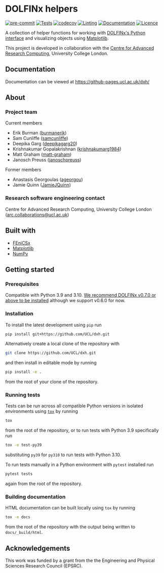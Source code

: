 # DOLFINx helpers

[![pre-commit](https://img.shields.io/badge/pre--commit-enabled-brightgreen?logo=pre-commit&logoColor=white)](https://github.com/pre-commit/pre-commit)
[![Tests](https://github.com/UCL/dxh/actions/workflows/tests.yml/badge.svg)](https://github.com/UCL/dxh/actions/workflows/tests.yml)
[![codecov](https://codecov.io/gh/UCL/dxh/graph/badge.svg?token=z0y0mDsvIx)](https://codecov.io/gh/UCL/dxh)
[![Linting](https://github.com/UCL/dxh/actions/workflows/linting.yml/badge.svg)](https://github.com/UCL/dxh/actions/workflows/linting.yml)
[![Documentation](https://github.com/UCL/dxh/actions/workflows/docs.yml/badge.svg)](https://github-pages.ucl.ac.uk/dxh/)
[![Licence][licence-badge]](./LICENCE.md)

<!--
[![PyPI version][pypi-version]][pypi-link]
[![Conda-Forge][conda-badge]][conda-link]
[![PyPI platforms][pypi-platforms]][pypi-link]
-->

<!-- prettier-ignore-start -->
[conda-badge]:              https://img.shields.io/conda/vn/conda-forge/dxh
[conda-link]:               https://github.com/conda-forge/dxh-feedstock
[pypi-link]:                https://pypi.org/project/dxh/
[pypi-platforms]:           https://img.shields.io/pypi/pyversions/dxh
[pypi-version]:             https://img.shields.io/pypi/v/dxh
[licence-badge]:             https://img.shields.io/badge/License-MIT-yellow.svg
<!-- prettier-ignore-end -->

A collection of helper functions for working with [DOLFINx's Python interface](https://docs.fenicsproject.org/dolfinx/main/python/)
and visualizing objects using [Matplotlib](https://matplotlib.org/).

This project is developed in collaboration with the [Centre for Advanced Research Computing](https://ucl.ac.uk/arc), University College London.

## Documentation

Documentation can be viewed at https://github-pages.ucl.ac.uk/dxh/

## About

### Project team

Current members

- Erik Burman ([burmanerik](https://github.com/burmanerik))
- Sam Cunliffe ([samcunliffe](https://github.com/samcunliffe))
- Deepika Garg ([deepikagarg20](https://github.com/deepikagarg20))
- Krishnakumar Gopalakrishnan ([krishnakumarg1984](https://github.com/krishnakumarg1984))
- Matt Graham ([matt-graham](https://github.com/matt-graham))
- Janosch Preuss ([janoschpreuss](https://github.com/janoschpreuss))

Former members

- Anastasis Georgoulas ([ageorgou](https://github.com/ageorgou))
- Jamie Quinn ([JamieJQuinn](https://github.com/JamieJQuinn))

### Research software engineering contact

Centre for Advanced Research Computing, University College London
([arc.collaborations@ucl.ac.uk](mailto:arc.collaborations@ucl.ac.uk))

## Built with

- [FEniCSx](https://fenicsproject.org/)
- [Matplotlib](https://matplotlib.org/)
- [NumPy](https://numpy.org/)

## Getting started

### Prerequisites

Compatible with Python 3.9 and 3.10.
[We recommend DOLFINx v0.7.0 or above to be installed](https://github.com/FEniCS/dolfinx#installation) although we support v0.6.0 for now.

### Installation

To install the latest development using `pip` run

```sh
pip install git+https://github.com/UCL/dxh.git
```

Alternatively create a local clone of the repository with

```sh
git clone https://github.com/UCL/dxh.git
```

and then install in editable mode by running

```sh
pip install -e .
```

from the root of your clone of the repository.

### Running tests

Tests can be run across all compatible Python versions in isolated environments using
[`tox`](https://tox.wiki/en/latest/) by running

```sh
tox
```

from the root of the repository, or to run tests with Python 3.9 specifically run

```sh
tox -e test-py39
```

substituting `py39` for `py310` to run tests with Python 3.10.

To run tests manually in a Python environment with `pytest` installed run

```sh
pytest tests
```

again from the root of the repository.

### Building documentation

HTML documentation can be built locally using `tox` by running

```sh
tox -e docs
```

from the root of the repository with the output being written to `docs/_build/html`.

## Acknowledgements

This work was funded by a grant from the the Engineering and Physical Sciences Research Council (EPSRC).
